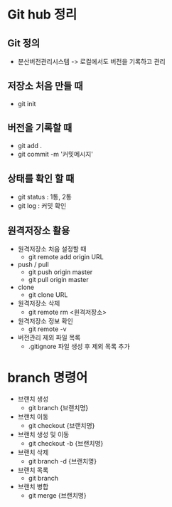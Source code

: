 # Git hub 정리

## Git 정의
- 분산버전관리시스템 -> 로컬에서도 버전을 기록하고 관리

## 저장소 처음 만들 때
- git init

## 버전을 기록할 때
- git add .
- git commit -m '커밋메시지'

## 상태를 확인 할 때
- git status : 1통, 2통
- git log : 커밋 확인

## 원격저장소 활용
- 원격저장소 처음 설정할 때
    - git remote add origin URL
- push / pull
    - git push origin master
    - git pull origin master
- clone
    - git clone URL
- 원격저장소 삭제
    - git remote rm <원격저장소>
- 원격저장소 정보 확인
    - git remote -v
- 버전관리 제외 파일 목록
    - .gitignore 파일 생성 후 제외 목록 추가

# branch 명령어
- 브랜치 생성
    - git branch {브랜치명}
- 브랜치 이동
    - git checkout {브랜치명}
- 브랜치 생성 및 이동
    - git checkout -b {브랜치명}
- 브랜치 삭제
    - git branch -d {브랜치명}
- 브랜치 목록
    - git branch
-  브랜치 병합
    - git merge {브랜치명}